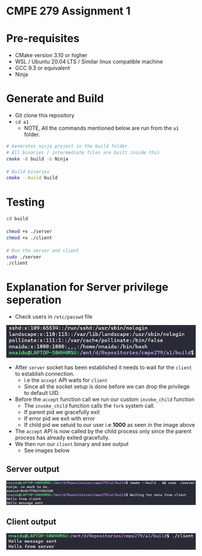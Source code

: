 # CMPE 279 Assignment 1

# Pre-requisites

- CMake version 3.10 or higher
- WSL / Ubuntu 20.04 LTS / Similar linux compatible machine
- GCC 9.3 or equivalent
- Ninja

# Generate and Build

- Git clone this repository
- `cd a1`
    - NOTE, All the commands mentioned below are run from the `a1` folder.

```bash
# Generates ninja project in the build folder
# All binaries / intermediate files are built inside this
cmake -B build -G Ninja

# Build binaries
cmake --build build
```

# Testing

```bash
cd build

chmod +x ./server
chmod +x ./client

# Run the server and client
sudo ./server
./client
```

# Explanation for Server privilege seperation

- Check users in `/etc/passwd` file

![Passwd user file](doc/images/passwd.PNG)

- After `server` socket has been established it needs to wait for the `client` to establish connection.
  - i.e the `accept` API waits for `client`
  - Since all the socket setup is done before we can drop the privilege to default UID.
- Before the `accept` function call we run our custom `invoke_child` function
  - The `invoke_child` function calls the `fork` system call.
  - If parent pid we gracefully exit
  - If error pid we exit with error
  - If child pid we setuid to our user i.e **1000** as seen in the image above
- The `accept` API is now called by the child process only since the parent process has already exited gracefully.
- We then run our `client` binary and see output
  - See images below

## Server output

![Server output](doc/images/server_output.PNG)

## Client output

![Client output](doc/images/client_output.PNG)
